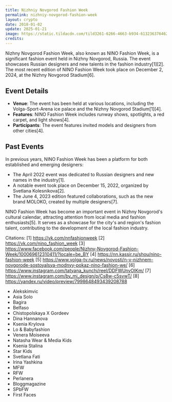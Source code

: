 ```yaml
---
title: Nizhniy Novgorod Fashion Week
permalink: nizhniy-novgorod-fashion-week
layout: crypto
date: 2018-01-02
update: 2025-01-21
image: https://static.tildacdn.com/tild3261-6266-4663-b934-613236376462/2022-05-19_142250.jpg
credits:
---
```


Nizhny Novgorod Fashion Week, also known as NINO Fashion Week, is a significant fashion event held in Nizhny Novgorod, Russia. The event showcases Russian designers and new talents in the fashion industry[1][2]. The most recent edition of NINO Fashion Week took place on December 2, 2024, at the Nizhny Novgorod Stadium[6].

## Event Details

- **Venue**: The event has been held at various locations, including the Volga-Sport-Arena ice palace and the Nizhny Novgorod Stadium[1][4].
- **Features**: NINO Fashion Week includes runway shows, spotlights, a red carpet, and light shows[4].
- **Participants**: The event features invited models and designers from other cities[4].

## Past Events

In previous years, NINO Fashion Week has been a platform for both established and emerging designers:

- The April 2022 event was dedicated to Russian designers and new names in the industry[1].
- A notable event took place on December 15, 2022, organized by Svetlana Kolesnikova[2].
- The June 4, 2023 edition featured collaborations, such as the new brand MOLOKO, created by multiple designers[7].

NINO Fashion Week has become an important event in Nizhny Novgorod's cultural calendar, attracting attention from local media and fashion enthusiasts[5]. It serves as a showcase for the city's and region's fashion talent, contributing to the development of the local fashion industry.

Citations:
[1] https://vk.com/nnfashionweek
[2] https://vk.com/nino_fashion_week
[3] https://www.facebook.com/people/Nizhny-Novgorod-Fashion-Week/100069612310411/?locale=be_BY
[4] https://nn.kassir.ru/shou/nino-fashion-week
[5] https://www.volga-tv.ru/news/novosti/n-v-nizhnem-novgorode-sostoyalsya-modnyy-pokaz-nino-fashion-we/
[6] https://www.instagram.com/tatyana_kunchi/reel/DDFWUnvOIKm/
[7] https://www.instagram.com/by_mi_design/p/Cs8w-c5svwT/
[8] https://yandex.ru/video/preview/7998648493439208788

+ Alekskimvic
+ Asia Solo
+ Bagira
+ Belfaso
+ Chistopolskaya X Gordeev
+ Dina Hannanova
+ Ksenia Krylova
+ Lo & Babyfashion
+ Venera Moiseeva
+ Natasha Wear & Media Kids
+ Ksenia Stalina
+ Star Kids
+ Svetlana Fati
+ Irina Yashkina
+ MFW
+ RFW
+ Perlanera
+ Bloggmagazine
+ SPbFW
+ First Faces
